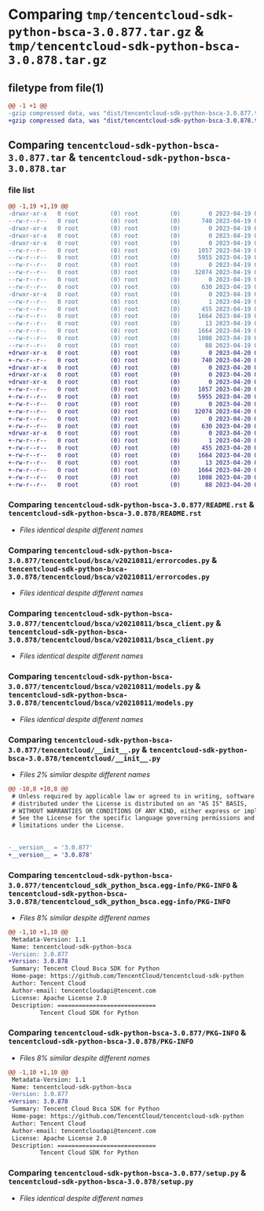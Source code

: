 # Comparing `tmp/tencentcloud-sdk-python-bsca-3.0.877.tar.gz` & `tmp/tencentcloud-sdk-python-bsca-3.0.878.tar.gz`

## filetype from file(1)

```diff
@@ -1 +1 @@
-gzip compressed data, was "dist/tencentcloud-sdk-python-bsca-3.0.877.tar", last modified: Wed Apr 19 09:07:05 2023, max compression
+gzip compressed data, was "dist/tencentcloud-sdk-python-bsca-3.0.878.tar", last modified: Thu Apr 20 00:21:12 2023, max compression
```

## Comparing `tencentcloud-sdk-python-bsca-3.0.877.tar` & `tencentcloud-sdk-python-bsca-3.0.878.tar`

### file list

```diff
@@ -1,19 +1,19 @@
-drwxr-xr-x   0 root         (0) root         (0)        0 2023-04-19 09:07:05.000000 tencentcloud-sdk-python-bsca-3.0.877/
--rw-r--r--   0 root         (0) root         (0)      740 2023-04-19 09:07:05.000000 tencentcloud-sdk-python-bsca-3.0.877/README.rst
-drwxr-xr-x   0 root         (0) root         (0)        0 2023-04-19 09:07:05.000000 tencentcloud-sdk-python-bsca-3.0.877/tencentcloud/
-drwxr-xr-x   0 root         (0) root         (0)        0 2023-04-19 09:07:05.000000 tencentcloud-sdk-python-bsca-3.0.877/tencentcloud/bsca/
-drwxr-xr-x   0 root         (0) root         (0)        0 2023-04-19 09:07:05.000000 tencentcloud-sdk-python-bsca-3.0.877/tencentcloud/bsca/v20210811/
--rw-r--r--   0 root         (0) root         (0)     1057 2023-04-19 09:07:05.000000 tencentcloud-sdk-python-bsca-3.0.877/tencentcloud/bsca/v20210811/errorcodes.py
--rw-r--r--   0 root         (0) root         (0)     5955 2023-04-19 09:07:05.000000 tencentcloud-sdk-python-bsca-3.0.877/tencentcloud/bsca/v20210811/bsca_client.py
--rw-r--r--   0 root         (0) root         (0)        0 2023-04-19 09:07:05.000000 tencentcloud-sdk-python-bsca-3.0.877/tencentcloud/bsca/v20210811/__init__.py
--rw-r--r--   0 root         (0) root         (0)    32074 2023-04-19 09:07:05.000000 tencentcloud-sdk-python-bsca-3.0.877/tencentcloud/bsca/v20210811/models.py
--rw-r--r--   0 root         (0) root         (0)        0 2023-04-19 09:07:05.000000 tencentcloud-sdk-python-bsca-3.0.877/tencentcloud/bsca/__init__.py
--rw-r--r--   0 root         (0) root         (0)      630 2023-04-19 09:07:05.000000 tencentcloud-sdk-python-bsca-3.0.877/tencentcloud/__init__.py
-drwxr-xr-x   0 root         (0) root         (0)        0 2023-04-19 09:07:05.000000 tencentcloud-sdk-python-bsca-3.0.877/tencentcloud_sdk_python_bsca.egg-info/
--rw-r--r--   0 root         (0) root         (0)        1 2023-04-19 09:07:05.000000 tencentcloud-sdk-python-bsca-3.0.877/tencentcloud_sdk_python_bsca.egg-info/dependency_links.txt
--rw-r--r--   0 root         (0) root         (0)      455 2023-04-19 09:07:05.000000 tencentcloud-sdk-python-bsca-3.0.877/tencentcloud_sdk_python_bsca.egg-info/SOURCES.txt
--rw-r--r--   0 root         (0) root         (0)     1664 2023-04-19 09:07:05.000000 tencentcloud-sdk-python-bsca-3.0.877/tencentcloud_sdk_python_bsca.egg-info/PKG-INFO
--rw-r--r--   0 root         (0) root         (0)       13 2023-04-19 09:07:05.000000 tencentcloud-sdk-python-bsca-3.0.877/tencentcloud_sdk_python_bsca.egg-info/top_level.txt
--rw-r--r--   0 root         (0) root         (0)     1664 2023-04-19 09:07:05.000000 tencentcloud-sdk-python-bsca-3.0.877/PKG-INFO
--rw-r--r--   0 root         (0) root         (0)     1008 2023-04-19 09:07:05.000000 tencentcloud-sdk-python-bsca-3.0.877/setup.py
--rw-r--r--   0 root         (0) root         (0)       88 2023-04-19 09:07:05.000000 tencentcloud-sdk-python-bsca-3.0.877/setup.cfg
+drwxr-xr-x   0 root         (0) root         (0)        0 2023-04-20 00:21:12.000000 tencentcloud-sdk-python-bsca-3.0.878/
+-rw-r--r--   0 root         (0) root         (0)      740 2023-04-20 00:21:11.000000 tencentcloud-sdk-python-bsca-3.0.878/README.rst
+drwxr-xr-x   0 root         (0) root         (0)        0 2023-04-20 00:21:12.000000 tencentcloud-sdk-python-bsca-3.0.878/tencentcloud/
+drwxr-xr-x   0 root         (0) root         (0)        0 2023-04-20 00:21:12.000000 tencentcloud-sdk-python-bsca-3.0.878/tencentcloud/bsca/
+drwxr-xr-x   0 root         (0) root         (0)        0 2023-04-20 00:21:12.000000 tencentcloud-sdk-python-bsca-3.0.878/tencentcloud/bsca/v20210811/
+-rw-r--r--   0 root         (0) root         (0)     1057 2023-04-20 00:21:11.000000 tencentcloud-sdk-python-bsca-3.0.878/tencentcloud/bsca/v20210811/errorcodes.py
+-rw-r--r--   0 root         (0) root         (0)     5955 2023-04-20 00:21:11.000000 tencentcloud-sdk-python-bsca-3.0.878/tencentcloud/bsca/v20210811/bsca_client.py
+-rw-r--r--   0 root         (0) root         (0)        0 2023-04-20 00:21:11.000000 tencentcloud-sdk-python-bsca-3.0.878/tencentcloud/bsca/v20210811/__init__.py
+-rw-r--r--   0 root         (0) root         (0)    32074 2023-04-20 00:21:11.000000 tencentcloud-sdk-python-bsca-3.0.878/tencentcloud/bsca/v20210811/models.py
+-rw-r--r--   0 root         (0) root         (0)        0 2023-04-20 00:21:11.000000 tencentcloud-sdk-python-bsca-3.0.878/tencentcloud/bsca/__init__.py
+-rw-r--r--   0 root         (0) root         (0)      630 2023-04-20 00:21:11.000000 tencentcloud-sdk-python-bsca-3.0.878/tencentcloud/__init__.py
+drwxr-xr-x   0 root         (0) root         (0)        0 2023-04-20 00:21:12.000000 tencentcloud-sdk-python-bsca-3.0.878/tencentcloud_sdk_python_bsca.egg-info/
+-rw-r--r--   0 root         (0) root         (0)        1 2023-04-20 00:21:12.000000 tencentcloud-sdk-python-bsca-3.0.878/tencentcloud_sdk_python_bsca.egg-info/dependency_links.txt
+-rw-r--r--   0 root         (0) root         (0)      455 2023-04-20 00:21:12.000000 tencentcloud-sdk-python-bsca-3.0.878/tencentcloud_sdk_python_bsca.egg-info/SOURCES.txt
+-rw-r--r--   0 root         (0) root         (0)     1664 2023-04-20 00:21:12.000000 tencentcloud-sdk-python-bsca-3.0.878/tencentcloud_sdk_python_bsca.egg-info/PKG-INFO
+-rw-r--r--   0 root         (0) root         (0)       13 2023-04-20 00:21:12.000000 tencentcloud-sdk-python-bsca-3.0.878/tencentcloud_sdk_python_bsca.egg-info/top_level.txt
+-rw-r--r--   0 root         (0) root         (0)     1664 2023-04-20 00:21:12.000000 tencentcloud-sdk-python-bsca-3.0.878/PKG-INFO
+-rw-r--r--   0 root         (0) root         (0)     1008 2023-04-20 00:21:11.000000 tencentcloud-sdk-python-bsca-3.0.878/setup.py
+-rw-r--r--   0 root         (0) root         (0)       88 2023-04-20 00:21:12.000000 tencentcloud-sdk-python-bsca-3.0.878/setup.cfg
```

### Comparing `tencentcloud-sdk-python-bsca-3.0.877/README.rst` & `tencentcloud-sdk-python-bsca-3.0.878/README.rst`

 * *Files identical despite different names*

### Comparing `tencentcloud-sdk-python-bsca-3.0.877/tencentcloud/bsca/v20210811/errorcodes.py` & `tencentcloud-sdk-python-bsca-3.0.878/tencentcloud/bsca/v20210811/errorcodes.py`

 * *Files identical despite different names*

### Comparing `tencentcloud-sdk-python-bsca-3.0.877/tencentcloud/bsca/v20210811/bsca_client.py` & `tencentcloud-sdk-python-bsca-3.0.878/tencentcloud/bsca/v20210811/bsca_client.py`

 * *Files identical despite different names*

### Comparing `tencentcloud-sdk-python-bsca-3.0.877/tencentcloud/bsca/v20210811/models.py` & `tencentcloud-sdk-python-bsca-3.0.878/tencentcloud/bsca/v20210811/models.py`

 * *Files identical despite different names*

### Comparing `tencentcloud-sdk-python-bsca-3.0.877/tencentcloud/__init__.py` & `tencentcloud-sdk-python-bsca-3.0.878/tencentcloud/__init__.py`

 * *Files 2% similar despite different names*

```diff
@@ -10,8 +10,8 @@
 # Unless required by applicable law or agreed to in writing, software
 # distributed under the License is distributed on an "AS IS" BASIS,
 # WITHOUT WARRANTIES OR CONDITIONS OF ANY KIND, either express or implied.
 # See the License for the specific language governing permissions and
 # limitations under the License.
 
 
-__version__ = '3.0.877'
+__version__ = '3.0.878'
```

### Comparing `tencentcloud-sdk-python-bsca-3.0.877/tencentcloud_sdk_python_bsca.egg-info/PKG-INFO` & `tencentcloud-sdk-python-bsca-3.0.878/tencentcloud_sdk_python_bsca.egg-info/PKG-INFO`

 * *Files 8% similar despite different names*

```diff
@@ -1,10 +1,10 @@
 Metadata-Version: 1.1
 Name: tencentcloud-sdk-python-bsca
-Version: 3.0.877
+Version: 3.0.878
 Summary: Tencent Cloud Bsca SDK for Python
 Home-page: https://github.com/TencentCloud/tencentcloud-sdk-python
 Author: Tencent Cloud
 Author-email: tencentcloudapi@tencent.com
 License: Apache License 2.0
 Description: ============================
         Tencent Cloud SDK for Python
```

### Comparing `tencentcloud-sdk-python-bsca-3.0.877/PKG-INFO` & `tencentcloud-sdk-python-bsca-3.0.878/PKG-INFO`

 * *Files 8% similar despite different names*

```diff
@@ -1,10 +1,10 @@
 Metadata-Version: 1.1
 Name: tencentcloud-sdk-python-bsca
-Version: 3.0.877
+Version: 3.0.878
 Summary: Tencent Cloud Bsca SDK for Python
 Home-page: https://github.com/TencentCloud/tencentcloud-sdk-python
 Author: Tencent Cloud
 Author-email: tencentcloudapi@tencent.com
 License: Apache License 2.0
 Description: ============================
         Tencent Cloud SDK for Python
```

### Comparing `tencentcloud-sdk-python-bsca-3.0.877/setup.py` & `tencentcloud-sdk-python-bsca-3.0.878/setup.py`

 * *Files identical despite different names*

